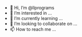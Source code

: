 - 👋 Hi, I’m @llprograms
- 👀 I’m interested in ...
- 🌱 I’m currently learning ...
- 💞️ I’m looking to collaborate on ...
- 📫 How to reach me ...

<!---
llprograms/llprograms is a ✨ special ✨ repository because its `README.md` (this file) appears on your GitHub profile.
You can click the Preview link to take a look at your changes.
--->
